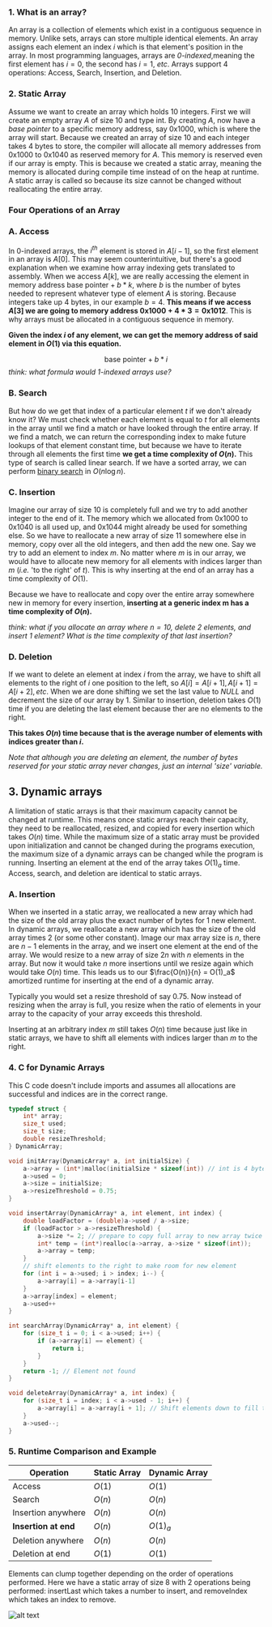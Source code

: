 ### 1. What is an array?

An array is a collection of elements which exist in a contiguous sequence in memory. Unlike sets, arrays can store multiple identical elements. An array assigns each element an index $i$ which is that element's position in the array. In most programming languages, arrays are *0-indexed*,meaning the first element has $i=0$, the second has $i=1$, *etc*. Arrays support $4$ operations: Access, Search, Insertion, and Deletion.

### 2. Static Array

Assume we want to create an array which holds $10$ integers. First we will create an empty array $A$ of size $10$ and type int. By creating $A$, now have a *base pointer* to a specific memory address, say 0x1000, which is where the array will start. Because we created an array of size $10$ and each integer takes $4$ bytes to store, the compiler will allocate all memory addresses from 0x1000 to 0x1040 as reserved memory for $A$.
This memory is reserved even if our array is empty. This is because we created a static array, meaning the memory is allocated during compile time instead of on the heap at runtime. A static array is called so because its size cannot be changed without reallocating the entire array.

### Four Operations of an Array

### A.  Access

In 0-indexed arrays, the $i^{th}$ element is stored in $A[i-1]$, so the first element in an array is $A[0]$. This may seem counterintuitive, but there's a good explanation when we examine how array indexing gets translated to assembly. When we access $A[k]$, we are really accessing the element in memory address $\text{base pointer} + b* k$, where $b$ is the number of bytes needed to represent whatever type of element $A$ is storing. Because integers take up $4$ bytes, in our example $b=4$. **This means if we access $A[3]$ we are going to memory address $\text{0x1000} + 4 * 3 = \text{0x1012}$**. This is why arrays must be allocated in a contiguous sequence in memory. 

**Given the index $i$ of any element, we can get the memory address of said element in $O(1)$ via this equation.**

$$\text{base pointer} + b * i$$
*think: what formula would 1-indexed arrays use?*

### B. Search

But how do we get that index of a particular element $t$ if we don't already know it? We must check whether each element is equal to $t$ for all elements in the array until we find a match or have looked through the entire array. If we find a match, we can return the corresponding index to make future lookups of that element constant time, but because we have to iterate through all elements the first time **we get a time complexity of $O(n)$.** This type of search is called linear search. If we have a sorted array, we can perform [binary search](binary_search.md) in $O(n \log n)$.

### C. Insertion

 Imagine our array of size $10$ is completely full and we try to add another integer to the end of it. The memory which we allocated from 0x1000 to 0x1040 is all used up, and 0x1044 might already be used for something else. So we have to reallocate a new array of size $11$ somewhere else in memory, copy over all the old integers, and then add the new one. Say we try to add an element to index $m$. No matter where $m$ is in our array, we would have to allocate new memory for all elements with indices larger than $m$ (*i.e.* 'to the right' of $t$). This is why inserting at the end of an array has a time complexity of $O(1)$.

Because we have to reallocate and copy over the entire array somewhere new in memory for every insertion, **inserting at a generic index m has a time complexity of $O(n)$.**

*think: what if you allocate an array where $n=10$, delete $2$ elements, and insert $1$ element? What is the time complexity of that last insertion?*

### D. Deletion

If we want to delete an element at index $i$ from the array, we have to shift all elements to the right of $i$ one position to the left, so $A[i]=A[i+1],A[i+1]=A[i+2],etc.$ When we are done shifting we set the last value to $NULL$ and decrement the size of our array by 1. Similar to insertion, deletion takes $O(1)$ time if you are deleting the last element because ther are no elements to the right.

**This takes $O(n)$ time because that is the average number of elements with indices greater than $i$.**

*Note that although you are deleting an element, the number of bytes reserved for your static array never changes, just an internal 'size' variable.*

## 3. Dynamic arrays

A limitation of static arrays is that their maximum capacity cannot be changed at runtime. This means once static arrays reach their capacity, they need to be reallocated, resized, and copied for every insertion which takes $O(n)$ time. While the maximum size of a static array must be provided upon initialization and cannot be changed during the programs execution, the maximum size of a dynamic arrays can be changed while the program is running. Inserting an element at the end of the array takes $O(1)_a$ time. Access, search, and deletion are identical to static arrays.

### A. Insertion

When we inserted in a static array, we reallocated a new array which had the size of the old array plus the exact number of bytes for $1$ new element. In dynamic arrays, we reallocate a new array which has the size of the old array times 2 (or some other constant). Image our max array size is $n$, there are $n-1$ elements in the array, and we insert one element at the end of the array. We would resize to a new array of size $2n$ with $n$ elements in the array. But now it would take $n$ more insertions until we resize again which would take $O(n)$ time. This leads us to our $\frac{O(n)}{n} = O(1)_a$ amortized runtime for inserting at the end of a dynamic array.

Typically you would set a resize threshold of say $0.75$. Now instead of resizing when the array is full, you resize when the ratio of elements in your array to the capacity of your array exceeds this threshold.

Inserting at an arbitrary index $m$ still takes $O(n)$ time because just like in static arrays, we have to shift all elements with indices larger than $m$ to the right.

### 4. C for Dynamic Arrays

This C code doesn't include imports and assumes all allocations are successful and indices are in the correct range.

```c
typedef struct {
    int* array;
    size_t used;
    size_t size;
    double resizeThreshold;
} DynamicArray;

void initArray(DynamicArray* a, int initialSize) {
    a->array = (int*)malloc(initialSize * sizeof(int)) // int is 4 bytes
    a->used = 0;
    a->size = initialSize;
    a->resizeThreshold = 0.75;
}

void insertArray(DynamicArray* a, int element, int index) {
    double loadFactor = (double)a->used / a->size;
    if (loadFactor > a->resizeThreshold) {
        a->size *= 2; // prepare to copy full array to new array twice as long
        int* temp = (int*)realloc(a->array, a->size * sizeof(int));
        a->array = temp;
    }
    // shift elements to the right to make room for new element
    for (int i = a->used; i > index; i--) {
        a->array[i] = a->array[i-1]
    }
    a->array[index] = element;
    a->used++
}

int searchArray(DynamicArray* a, int element) {
    for (size_t i = 0; i < a->used; i++) {
        if (a->array[i] == element) {
            return i;
        }
    }
    return -1; // Element not found
}

void deleteArray(DynamicArray* a, int index) {
    for (size_t i = index; i < a->used - 1; i++) {
        a->array[i] = a->array[i + 1]; // Shift elements down to fill the gap
    }
    a->used--;
}
```

### 5. Runtime Comparison and Example

| Operation | Static Array | Dynamic Array |
| ------------- | ------------ | ------------- |
| Access | $O(1)$ | $O(1)$ |
| Search| $O(n)$ | $O(n)$ |
| Insertion anywhere | $O(n)$ | $O(n)$ |
| **Insertion at end** | $O(n)$ | $O(1)_a$ |
| Deletion anywhere | $O(n)$ | $O(n)$ |
| Deletion at end | $O(1)$ | $O(1)$ |

Elements can clump together depending on the order of operations performed. Here we have a static array of size 8 with 2 operations being performed: insertLast which takes a number to insert, and removeIndex which takes an index to remove.

![alt text](../images/array_insert_example.jpeg)
